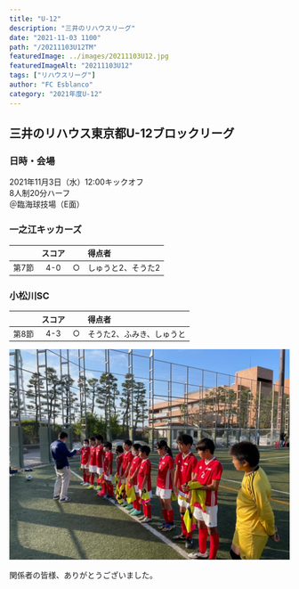 ```yaml
---
title: "U-12"
description: "三井のリハウスリーグ"
date: "2021-11-03 1100"
path: "/20211103U12TM"
featuredImage: ../images/20211103U12.jpg
featuredImageAlt: "20211103U12"
tags: ["リハウスリーグ"]
author: "FC Esblanco"
category: "2021年度U-12"
---
```


## 三井のリハウス東京都U-12ブロックリーグ

### 日時・会場

2021年11月3日（水）12:00キックオフ  
8人制20分ハーフ  
＠臨海球技場（E面）


### 一之江キッカーズ

| | スコア |   | 得点者  |
|:-:|:------:|:-:|:--------|
|第7節| 4-0 | ○ |しゅうと2、そうた2 |


### 小松川SC

| | スコア |   | 得点者  |
|:-:|:------:|:-:|:--------|
|第8節| 4-3 | ○ |そうた2、ふみき、しゅうと|

![20211103U12](../images/20211103U12B.jpg "U12TM")

関係者の皆様、ありがとうございました。

